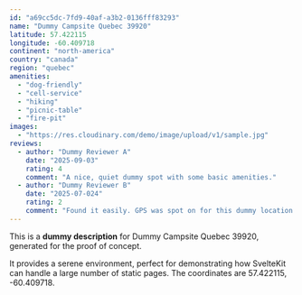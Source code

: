 ```yaml
---
id: "a69cc5dc-7fd9-40af-a3b2-0136fff83293"
name: "Dummy Campsite Quebec 39920"
latitude: 57.422115
longitude: -60.409718
continent: "north-america"
country: "canada"
region: "quebec"
amenities:
  - "dog-friendly"
  - "cell-service"
  - "hiking"
  - "picnic-table"
  - "fire-pit"
images:
  - "https://res.cloudinary.com/demo/image/upload/v1/sample.jpg"
reviews:
  - author: "Dummy Reviewer A"
    date: "2025-09-03"
    rating: 4
    comment: "A nice, quiet dummy spot with some basic amenities."
  - author: "Dummy Reviewer B"
    date: "2025-07-024"
    rating: 2
    comment: "Found it easily. GPS was spot on for this dummy location."
---
```


This is a **dummy description** for Dummy Campsite Quebec 39920, generated for the proof of concept.

It provides a serene environment, perfect for demonstrating how SvelteKit can handle a large number of static pages. The coordinates are 57.422115, -60.409718.

